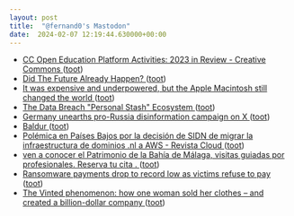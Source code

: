 ```yaml
---
layout: post
title:  "@fernand0's Mastodon"
date:  2024-02-07 12:19:44.630000+00:00
---
```

*  [CC Open Education Platform Activities: 2023 in Review - Creative Commons ](https://creativecommons.org/2024/01/31/cc-open-education-platform-activities-2023-in-review) ([toot](https://mastodon.social/@fernand0/111890162294979470))
*  [Did The Future Already Happen? ](https://kottke.org/24/01/did-the-future-already-happe) ([toot](https://mastodon.social/@fernand0/111890041158943559))
*  [It was expensive and underpowered, but the Apple Macintosh still changed the world ](https://www.theguardian.com/commentisfree/2024/jan/27/it-was-expensive-and-underpowered-but-the-apple-macintosh-still-changed-the-worl) ([toot](https://mastodon.social/@fernand0/111889980367132213))
*  [The Data Breach "Personal Stash" Ecosystem ](https://www.troyhunt.com/the-data-breach-personal-stash-ecosystem) ([toot](https://mastodon.social/@fernand0/111889783832862519))
*  [Germany unearths pro-Russia disinformation campaign on X ](https://www.theguardian.com/world/2024/jan/26/germany-unearths-pro-russia-disinformation-campaign-on-) ([toot](https://mastodon.social/@fernand0/111889754797209549))
*  [Baldur ](https://baldur.dk/blog/automated-web-assessment.htm) ([toot](https://mastodon.social/@fernand0/111889571725090936))
*  [Polémica en Países Bajos por la decisión de SIDN de migrar la infraestructura de dominios .nl a AWS - Revista Cloud ](https://revistacloud.com/polemica-paises-bajos-decision-sidn-migrar-gestion-dominios-nl-a-aws) ([toot](https://mastodon.social/@fernand0/111889389935819811))
*  [ven a conocer el Patrimonio de la Bahía de Málaga, visitas guiadas por profesionales. Reserva tu cita .  ](https://complejohumo.blogspot.com/2024/01/ven-conocer-el-patrimonio-de-la-bahia.html?spref=tw) ([toot](https://mastodon.social/@fernand0/111887926258311230))
*  [Ransomware payments drop to record low as victims refuse to pay ](https://www.bleepingcomputer.com/news/security/ransomware-payments-drop-to-record-low-as-victims-refuse-to-pay) ([toot](https://mastodon.social/@fernand0/111887835617072207))
*  [The Vinted phenomenon: how one woman sold her clothes – and created a billion-dollar company ](https://www.theguardian.com/fashion/2024/jan/09/the-vinted-phenomenon-how-one-woman-sold-her-clothes-and-created-a-billion-dollar-compan) ([toot](https://mastodon.social/@fernand0/111886028463528169))
